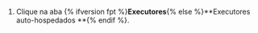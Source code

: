 1. Clique na aba {% ifversion fpt %}**Executores**{% else %}**Executores auto-hospedados **{% endif %}.
